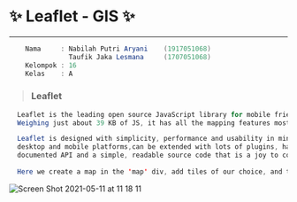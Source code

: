 # :sparkles: Leaflet - GIS  :sparkles: 
 
 ---

 ``` java 
     Nama     : Nabilah Putri Aryani    (1917051068)
                Taufik Jaka Lesmana     (1707051068)
     Kelompok : 16         
     Kelas    : A
 ``` 
 
  > ### Leaflet
  ``` java 
    Leaflet is the leading open source JavaScript library for mobile friendly interactive maps. 
    Weighing just about 39 KB of JS, it has all the mapping features most developers ever need.

    Leaflet is designed with simplicity, performance and usability in mind. It works efficiently across all major 
    desktop and mobile platforms,can be extended with lots of plugins, has a beautiful, easy to use and well 
    documented API and a simple, readable source code that is a joy to contribute to.
    
    Here we create a map in the 'map' div, add tiles of our choice, and then add a marker with some text in a popup.

 ``` 
 
 ![Screen Shot 2021-05-11 at 11 18 11](https://user-images.githubusercontent.com/77336512/117758399-2f8d9a80-b24c-11eb-9a25-3932140c81df.png)
